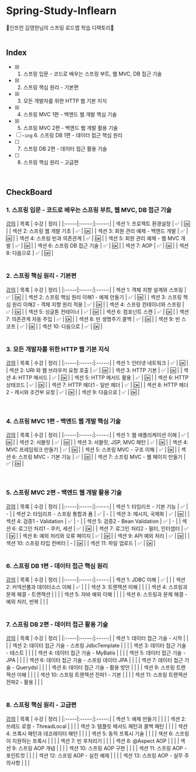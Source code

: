 # Spring-Study-Inflearn 
🍃인프런 김영한님의 스프링 로드맵 학습 디렉토리🍃 
</br>
</br>

## Index
- [x] 1. 스프링 입문 - 코드로 배우는 스프링 부트, 웹 MVC, DB 접근 기술
- [x] 2. 스프링 핵심 원리 - 기본편
- [x] 3. 모든 개발자를 위한 HTTP 웹 기본 지식
- [x] 4. 스프링 MVC 1편 - 백엔드 웹 개발 핵심 기술 
- [x] 5. 스프링 MVC 2편 - 백엔드 웹 개발 활용 기술
- [ ] `~ing` 6. 스프링 DB 1편 - 데이터 접근 핵심 원리
- [ ] 7. 스프링 DB 2편 - 데이터 접근 활용 기술
- [ ] 8. 스프링 핵심 원리 - 고급편
</br>

## CheckBoard 
   
### 1. 스프링 입문 - 코드로 배우는 스프링 부트, 웹 MVC, DB 접근 기술
[강의](https://www.inflearn.com/course/%EC%8A%A4%ED%94%84%EB%A7%81-%EC%9E%85%EB%AC%B8-%EC%8A%A4%ED%94%84%EB%A7%81%EB%B6%80%ED%8A%B8/dashboard)
| 목록 | 수강 | 정리 |
|:-----|:-----:|:-----:|
| 섹션 1: 프로젝트 환경설정 | ✅ | 🆗 |
| 섹션 2: 스프링 웹 개발 기초 | ✅ | 🆗 |
| 섹션 3: 회원 관리 예제 - 백엔드 개발 | ✅ | 🆗 |
| 섹션 4: 스프링 빈과 의존관계 | ✅ | 🆗 |
| 섹션 5: 회원 관리 예제 - 웹 MVC 개발 | ✅ | 🆗 |
| 섹션 6: 스프링 DB 접근 기술 | ✅ | 🆗 |
| 섹션 7: AOP  | ✅ | 🆗 |
| 섹션 8: 다음으로 | ✅ | 🆗 |
</br>
</br>

### 2. 스프링 핵심 원리 - 기본편
[강의](https://www.inflearn.com/course/%EC%8A%A4%ED%94%84%EB%A7%81-%ED%95%B5%EC%8B%AC-%EC%9B%90%EB%A6%AC-%EA%B8%B0%EB%B3%B8%ED%8E%B8)
| 목록 | 수강 | 정리 |
|:-----|:-----:|:-----:|
| 섹션 1: 객체 지향 설계와 스프링 | ✅ | 🆗 |
| 섹션 2: 스프링 핵심 원리 이해1 - 예제 만들기 | ✅ | 🆗 |
| 섹션 3: 스프링 핵심 원리 이해2 - 객체 지향 원리 적용 | ✅ | 🆗 |
| 섹션 4: 스프링 컨테이너와 스프링  | ✅ | 🆗 |
| 섹션 5: 싱글톤 컨테이너 | ✅ | 🆗 |
| 섹션 6: 컴포넌트 스캔 | ✅ | 🆗 |
| 섹션 7: 의존관계 자동 주입 | ✅ | 🆗 |
| 섹션 8: 빈 생명주기 콜백 | ✅ | 🆗 |
| 섹션 9: 빈 스코프 | ✅ | 🆗 |
| 섹션 10: 다음으로 | ✅ | 🆗 |
</br>
</br>

### 3. 모든 개발자를 위한 HTTP 웹 기본 지식
[강의](https://www.inflearn.com/course/http-%EC%9B%B9-%EB%84%A4%ED%8A%B8%EC%9B%8C%ED%81%AC)
| 목록 | 수강 | 정리 |
|:-----|:-----:|:-----:|
| 섹션 1: 인터넷 네트워크 | ✅ | 🆗 |
| 섹션 2: URI 와 웹 브라우저 요청 호출 | ✅ | 🆗 |
| 섹션 3: HTTP 기본 | ✅ | 🆗 |
| 섹션 4: HTTP 메서드 | ✅ | 🆗 |
| 섹션 5: HTTP 메서드 활용 | ✅ | 🆗 |
| 섹션 6: HTTP 상태코드 | ✅ | 🆗 |
| 섹션 7: HTTP 헤더1 - 일반 헤더 | ✅ | 🆗 |
| 섹션 8: HTTP 헤더2 - 캐시와 조건부 요청 | ✅ | 🆗 |
| 섹션 9: 다음으로 | ✅ | 🆗 |
</br>
</br>
</br>

### 4. 스프링 MVC 1편 - 백엔드 웹 개발 핵심 기술
[강의](https://www.inflearn.com/course/%EC%8A%A4%ED%94%84%EB%A7%81-mvc-1)
| 목록 | 수강 | 정리 |
|:-----|:-----:|:-----:|
| 섹션 1: 웹 애플리케이션 이해 | ✅ | 🆗 |
| 섹션 2: 서블릿 | ✅ | 🆗 |
| 섹션 3: 서블릿, JSP, MVC 패턴 | ✅ | 🆗 |
| 섹션 4: MVC 프레임워크 만들기 | ✅ | 🆗 |
| 섹션 5: 스프링 MVC - 구조 이해 | ✅ | 🆗 |
| 섹션 6: 스프링 MVC - 기본 기능 | ✅ | 🆗 |
| 섹션 7: 스프링 MVC - 웹 페이지 만들기 | ✅ | 🆗 |
</br>
</br>
</br>

### 5. 스프링 MVC 2편 - 백엔드 웹 개발 활용 기술
[강의](https://www.inflearn.com/course/%EC%8A%A4%ED%94%84%EB%A7%81-mvc-2#curriculum)
| 목록 | 수강 | 정리 |
|:-----|:-----:|:-----:|
| 섹션 1: 타임리프 - 기본 기능 | ✅ | - |
| 섹션 2: 타임리프 - 스프링 통합과 폼 | ✅ | - |
| 섹션 3: 메시지, 국제화 | ✅ | 🆗 |
| 섹션 4: 검증1 - Validation | ✅ | - |
| 섹션 5: 검증2 - Bean Validation | ✅ | - |
| 섹션 6: 로그인 처리1 - 쿠키, 세션 | ✅ | 🆗 |
| 섹션 7: 로그인 처리2 - 필터, 인터셉터 | ✅ | 🆗 |
| 섹션 8: 예외 처리와 오류 페이지 | ✅ | 🆗 |
| 섹션 9: API 예외 처리 | ✅ | 🆗 |
| 섹션 10: 스프링 타입 컨버터 | - | 🆗 |
| 섹션 11: 파일 업로드 | ✅ | 🆗 |
</br>
</br>

### 6. 스프링 DB 1편 - 데이터 접근 핵심 원리
[강의](https://www.inflearn.com/course/%EC%8A%A4%ED%94%84%EB%A7%81-db-1#curriculum)
| 목록 | 수강 | 정리 |
|:-----|:-----:|:-----:|
| 섹션 1: JDBC 이해 | ✅ |  |
| 섹션 2: 커넥션풀과 데이터소스 이해 | ✅ |  |
| 섹션 3: 트랜잭션 이해 |  |  |
| 섹션 4: 스프링과 문제 해결 - 트랜잭션  |  |  |
| 섹션 5: 자바 예외 이해  |  |  |
| 섹션 6: 스프링과 문제 해결 - 예외 처리, 반복 |  |  |
</br>
</br>

### 7. 스프링 DB 2편 - 데이터 접근 활용 기술
[강의](https://www.inflearn.com/course/%EC%8A%A4%ED%94%84%EB%A7%81-db-2)
| 목록 | 수강 | 정리 |
|:-----|:-----:|:-----:|
| 섹션 1: 데이터 접근 기술 - 시작  |  |  |
| 섹션 2: 데이터 접근 기술 - 스프링 JdbcTemplate |  |  |
| 섹션 3: 데이터 접근 기술 - 테스트  |  |  |
| 섹션 4: 데이터 접근 기술 - MyBatis  |  |  |
| 섹션 5: 데이터 접근 기술 - JPA |  |  |
| 섹션 6: 데이터 접근 기술 - 스프링 데이터 JPA |  |  |
| 섹션 7: 데이터 접근 기술 - Querydsl |  |  |
| 섹션 8: 데이터 접근 기술 - 활용 방안  |  |  |
| 섹션 9: 스프링 트랜잭션 이해 |  |  |
| 섹션 10: 스프링 트랜잭션 전파1 - 기본 |  |  |
| 섹션 11: 스프링 트랜잭션 전파2 - 활용 |  |  |
</br>
</br>

### 8. 스프링 핵심 원리 - 고급편
[강의](https://www.inflearn.com/course/%EC%8A%A4%ED%94%84%EB%A7%81-%ED%95%B5%EC%8B%AC-%EC%9B%90%EB%A6%AC-%EA%B3%A0%EA%B8%89%ED%8E%B8#curriculum)
| 목록 | 수강 | 정리 |
|:-----|:-----:|:-----:|
| 섹션 1: 예제 만들기 |  |  |
| 섹션 2: 쓰레드 로컬 - ThreadLocal  |  |  |
| 섹션 3: 템플릿 메서드 패턴과 콜백 패턴 |  |  |
| 섹션 4: 프록시 패턴과 데코레이터 패턴 |  |  |
| 섹션 5: 동적 프록시 기술 |  |  |
| 섹션 6: 스프링이 지원하는 프록시  |  |  |
| 섹션 7: 빈 후처리기  |  |  |
| 섹션 8: @Aspect AOP |  |  |
| 섹션 9: 스프링 AOP 개념  |  |  |
| 섹션 10: 스프링 AOP 구현  |  |  |
| 섹션 11: 스프링 AOP - 포인트컷  |  |  |
| 섹션 12: 스프링 AOP - 실전 예제 |  |  |
| 섹션 13: 스프링 AOP - 실무 주의사항 |  |  |







